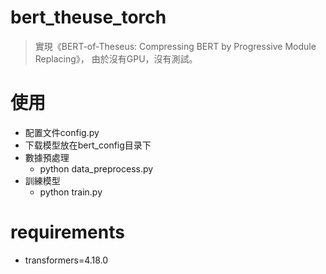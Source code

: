 # bert_theuse_torch

> 實現《BERT-of-Theseus: Compressing BERT by Progressive Module Replacing》，
> 由於沒有GPU，沒有測試。


# 使用
- 配置文件config.py
- 下载模型放在bert_config目录下
- 數據預處理
  - python data_preprocess.py
- 訓練模型
  - python train.py

# requirements
- transformers=4.18.0
